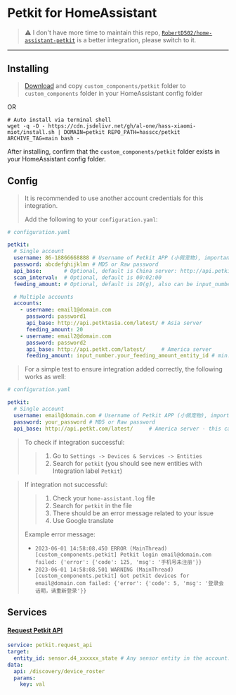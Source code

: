 # Petkit for HomeAssistant

> ⚠️ I don't have more time to maintain this repo, [`RobertD502/home-assistant-petkit`](https://github.com/RobertD502/home-assistant-petkit) is a better integration, please switch to it.

------

## Installing

> [Download](https://github.com/hasscc/petkit/archive/main.zip) and copy `custom_components/petkit` folder to `custom_components` folder in your HomeAssistant config folder

OR

```shell
# Auto install via terminal shell
wget -q -O - https://cdn.jsdelivr.net/gh/al-one/hass-xiaomi-miot/install.sh | DOMAIN=petkit REPO_PATH=hasscc/petkit ARCHIVE_TAG=main bash -
```

After installing, confirm that the `custom_components/petkit` folder exists in your HomeAssistant config folder.


## Config

> It is recommended to use another account credentials for this integration. 
> 
> Add the following to your `configuration.yaml`:

```yaml
# configuration.yaml

petkit:
  # Single account
  username: 86-18866668888 # Username of Petkit APP (小佩宠物), important to use country code
  password: abcdefghijklmn # MD5 or Raw password
  api_base:       # Optional, default is China server: http://api.petkit.cn/6/
  scan_interval:  # Optional, default is 00:02:00
  feeding_amount: # Optional, default is 10(g), also can be input_number entity id.

  # Multiple accounts
  accounts:
    - username: email1@domain.com
      password: password1
      api_base: http://api.petktasia.com/latest/ # Asia server
      feeding_amount: 20
    - username: email2@domain.com
      password: password2
      api_base: http://api.petkt.com/latest/     # America server
      feeding_amount: input_number.your_feeding_amount_entity_id # min:10, step:10
```

> For a simple test to ensure integration added correctly, the following works as well:

```yaml
# configuration.yaml

petkit:
  # Single account
  username: email@domain.com # Username of Petkit APP (小佩宠物), important to use country code
  password: your_password # MD5 or Raw password
  api_base: http://api.petkt.com/latest/     # America server - this can be changed to any other server
```

> To check if integration successful:
>> 1. Go to `Settings -> Devices & Services -> Entities` 
>> 2. Search for `petkit` (you should see new entities with Integration label `Petkit`)

> If integration not successful:
>> 1. Check your `home-assistant.log` file
>> 2. Search for `petkit` in the file
>> 3. There should be an error message related to your issue
>> 4. Use Google translate
>
> Example error message:
> - `2023-06-01 14:58:08.450 ERROR (MainThread) [custom_components.petkit] Petkit login email@domain.com failed: {'error': {'code': 125, 'msg': '手机号未注册'}}`
> - `2023-06-01 14:58:08.501 WARNING (MainThread) [custom_components.petkit] Got petkit devices for email@domain.com failed: {'error': {'code': 5, 'msg': '登录会话期，请重新登录'}}`


## Services

#### [Request Petkit API](https://my.home-assistant.io/redirect/developer_call_service/?service=petkit.request_api)
```yaml
service: petkit.request_api
target:
  entity_id: sensor.d4_xxxxxx_state # Any sensor entity in the account: the Petkit sensor entity ID shown in Settings -> Devices & Services -> Entities
data:
  api: /discovery/device_roster
  params:
    key: val
```
